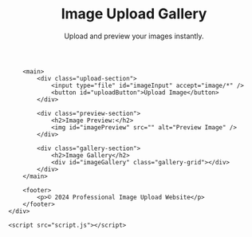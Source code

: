 <!DOCTYPE html>
<html lang="en">
<head>
<meta charset="UTF-8">
<meta name="viewport" content="width=device-width, initial-scale=1.0">
<title>Professional Image Upload Website</title>
<link rel="stylesheet" href="styles.css">
</head>
<body>
    <div class="container">
        <header>
            <h1>Image Upload Gallery</h1>
            <p>Upload and preview your images instantly.</p>
        </header>

        <main>
            <div class="upload-section">
                <input type="file" id="imageInput" accept="image/*" />
                <button id="uploadButton">Upload Image</button>
            </div>

            <div class="preview-section">
                <h2>Image Preview:</h2>
                <img id="imagePreview" src="" alt="Preview Image" />
            </div>

            <div class="gallery-section">
                <h2>Image Gallery</h2>
                <div id="imageGallery" class="gallery-grid"></div>
            </div>
        </main>

        <footer>
            <p>© 2024 Professional Image Upload Website</p>
        </footer>
    </div>

    <script src="script.js"></script>
</body>
</html>
